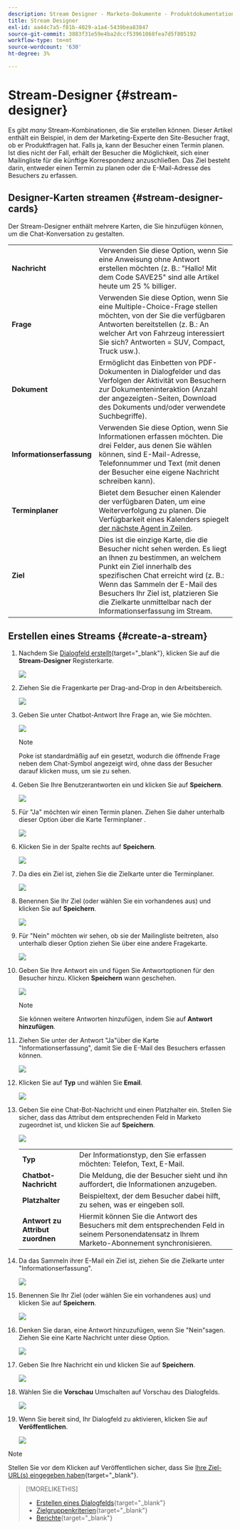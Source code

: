 ```yaml
---
description: Stream Designer - Marketo-Dokumente - Produktdokumentation
title: Stream Designer
exl-id: aa44c7a5-f81b-4029-a1a4-5439bea83847
source-git-commit: 3883f31e59e4ba2dccf53961068fea7d5f805192
workflow-type: tm+mt
source-wordcount: '630'
ht-degree: 3%

---
```


# Stream-Designer {#stream-designer}

Es gibt _many_ Stream-Kombinationen, die Sie erstellen können. Dieser Artikel enthält ein Beispiel, in dem der Marketing-Experte den Site-Besucher fragt, ob er Produktfragen hat. Falls ja, kann der Besucher einen Termin planen. Ist dies nicht der Fall, erhält der Besucher die Möglichkeit, sich einer Mailingliste für die künftige Korrespondenz anzuschließen. Das Ziel besteht darin, entweder einen Termin zu planen oder die E-Mail-Adresse des Besuchers zu erfassen.

## Designer-Karten streamen {#stream-designer-cards}

Der Stream-Designer enthält mehrere Karten, die Sie hinzufügen können, um die Chat-Konversation zu gestalten.

<table>
 <tr>
  <td><strong>Nachricht</strong></td>
  <td>Verwenden Sie diese Option, wenn Sie eine Anweisung ohne Antwort erstellen möchten (z. B.: "Hallo! Mit dem Code SAVE25" sind alle Artikel heute um 25 % billiger.
</td>
 </tr>
 <tr>
  <td><strong>Frage</strong></td>
  <td>Verwenden Sie diese Option, wenn Sie eine Multiple-Choice-Frage stellen möchten, von der Sie die verfügbaren Antworten bereitstellen (z. B.: An welcher Art von Fahrzeug interessiert Sie sich? Antworten = SUV, Compact, Truck usw.).</td>
 </tr>
 <tr>
  <td><strong>Dokument</strong></td>
  <td>Ermöglicht das Einbetten von PDF-Dokumenten in Dialogfelder und das Verfolgen der Aktivität von Besuchern zur Dokumenteninteraktion (Anzahl der angezeigten-Seiten, Download des Dokuments und/oder verwendete Suchbegriffe).</td>
 </tr>
 <tr>
  <td><strong>Informationserfassung</strong></td>
  <td>Verwenden Sie diese Option, wenn Sie Informationen erfassen möchten. Die drei Felder, aus denen Sie wählen können, sind E-Mail-Adresse, Telefonnummer und Text (mit denen der Besucher eine eigene Nachricht schreiben kann).</td>
 </tr>
 <tr>
  <td><strong>Terminplaner</strong></td>
  <td>Bietet dem Besucher einen Kalender der verfügbaren Daten, um eine Weiterverfolgung zu planen. Die Verfügbarkeit eines Kalenders spiegelt <a href="/help/marketo/product-docs/demand-generation/dynamic-chat/dynamic-chat-overview.md#routing">der nächste Agent in Zeilen</a>.</td>
 </tr>
 <tr>
  <td><strong>Ziel</strong></td>
  <td>Dies ist die einzige Karte, die die Besucher nicht sehen werden. Es liegt an Ihnen zu bestimmen, an welchem Punkt ein Ziel innerhalb des spezifischen Chat erreicht wird (z. B.: Wenn das Sammeln der E-Mail des Besuchers Ihr Ziel ist, platzieren Sie die Zielkarte unmittelbar nach der Informationserfassung im Stream.</td>
 </tr>
</table>

## Erstellen eines Streams {#create-a-stream}

1. Nachdem Sie [Dialogfeld erstellt](/help/marketo/product-docs/demand-generation/dynamic-chat/dialogues/create-a-dialogue.md){target=&quot;_blank&quot;}, klicken Sie auf die **Stream-Designer** Registerkarte.

   ![](assets/create-a-stream-1.png)

1. Ziehen Sie die Fragenkarte per Drag-and-Drop in den Arbeitsbereich.

   ![](assets/create-a-stream-2.png)

1. Geben Sie unter Chatbot-Antwort Ihre Frage an, wie Sie möchten.

   ![](assets/create-a-stream-3.png)

   >[!NOTE]
   >
   >Poke ist standardmäßig auf ein gesetzt, wodurch die öffnende Frage neben dem Chat-Symbol angezeigt wird, ohne dass der Besucher darauf klicken muss, um sie zu sehen.

1. Geben Sie Ihre Benutzerantworten ein und klicken Sie auf **Speichern**.

   ![](assets/create-a-stream-4.png)

1. Für &quot;Ja&quot; möchten wir einen Termin planen. Ziehen Sie daher unterhalb dieser Option über die Karte Terminplaner .

   ![](assets/create-a-stream-5.png)

1. Klicken Sie in der Spalte rechts auf **Speichern**.

   ![](assets/create-a-stream-6.png)

1. Da dies ein Ziel ist, ziehen Sie die Zielkarte unter die Terminplaner.

   ![](assets/create-a-stream-7.png)

1. Benennen Sie Ihr Ziel (oder wählen Sie ein vorhandenes aus) und klicken Sie auf **Speichern**.

   ![](assets/create-a-stream-8.png)

1. Für &quot;Nein&quot; möchten wir sehen, ob sie der Mailingliste beitreten, also unterhalb dieser Option ziehen Sie über eine andere Fragekarte.

   ![](assets/create-a-stream-9.png)

1. Geben Sie Ihre Antwort ein und fügen Sie Antwortoptionen für den Besucher hinzu. Klicken **Speichern** wann geschehen.

   ![](assets/create-a-stream-10.png)

   >[!NOTE]
   >
   >Sie können weitere Antworten hinzufügen, indem Sie auf **Antwort hinzufügen**.

1. Ziehen Sie unter der Antwort &quot;Ja&quot;über die Karte &quot;Informationserfassung&quot;, damit Sie die E-Mail des Besuchers erfassen können.

   ![](assets/create-a-stream-11.png)

1. Klicken Sie auf **Typ** und wählen Sie **Email**.

   ![](assets/create-a-stream-12.png)

1. Geben Sie eine Chat-Bot-Nachricht und einen Platzhalter ein. Stellen Sie sicher, dass das Attribut dem entsprechenden Feld in Marketo zugeordnet ist, und klicken Sie auf **Speichern**.

   ![](assets/create-a-stream-13.png)

   <table>
    <tr>
     <td><strong>Typ</strong></td>
     <td>Der Informationstyp, den Sie erfassen möchten: Telefon, Text, E-Mail.</td>
    </tr>
    <tr>
     <td><strong>Chatbot-Nachricht</strong></td>
     <td>Die Meldung, die der Besucher sieht und ihn auffordert, die Informationen anzugeben.</td>
    </tr>
    <tr>
     <td><strong>Platzhalter</strong></td>
     <td>Beispieltext, der dem Besucher dabei hilft, zu sehen, was er eingeben soll.</td>
    </tr>
    <tr>
     <td><strong>Antwort zu Attribut zuordnen</strong></td>
     <td>Hiermit können Sie die Antwort des Besuchers mit dem entsprechenden Feld in seinem Personendatensatz in Ihrem Marketo-Abonnement synchronisieren.</td>
    </tr>
   </table>

1. Da das Sammeln ihrer E-Mail ein Ziel ist, ziehen Sie die Zielkarte unter &quot;Informationserfassung&quot;.

   ![](assets/create-a-stream-14.png)

1. Benennen Sie Ihr Ziel (oder wählen Sie ein vorhandenes aus) und klicken Sie auf **Speichern**.

   ![](assets/create-a-stream-15.png)

1. Denken Sie daran, eine Antwort hinzuzufügen, wenn Sie &quot;Nein&quot;sagen. Ziehen Sie eine Karte Nachricht unter diese Option.

   ![](assets/create-a-stream-16.png)

1. Geben Sie Ihre Nachricht ein und klicken Sie auf **Speichern**.

   ![](assets/create-a-stream-17.png)

1. Wählen Sie die **Vorschau** Umschalten auf Vorschau des Dialogfelds.

   ![](assets/create-a-stream-18.png)

1. Wenn Sie bereit sind, Ihr Dialogfeld zu aktivieren, klicken Sie auf **Veröffentlichen**.

   ![](assets/create-a-stream-19.png)

>[!NOTE]
>
>Stellen Sie vor dem Klicken auf Veröffentlichen sicher, dass Sie [Ihre Ziel-URL(s) eingegeben haben](/help/marketo/product-docs/demand-generation/dynamic-chat/dialogues/audience-criteria.md#target){target=&quot;_blank&quot;}.

>[!MORELIKETHIS]
>
>* [Erstellen eines Dialogfelds](/help/marketo/product-docs/demand-generation/dynamic-chat/dialogues/create-a-dialogue.md){target=&quot;_blank&quot;}
>* [Zielgruppenkriterien](/help/marketo/product-docs/demand-generation/dynamic-chat/dialogues/audience-criteria.md){target=&quot;_blank&quot;}
>* [Berichte](/help/marketo/product-docs/demand-generation/dynamic-chat/dialogues/reports.md){target=&quot;_blank&quot;}

